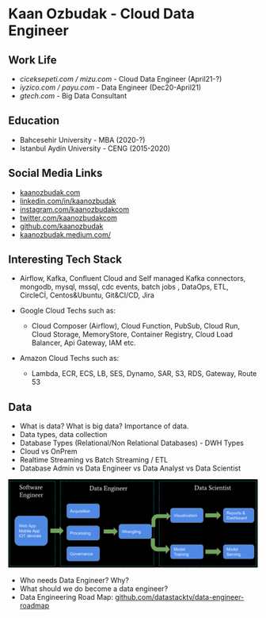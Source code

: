 # Kaan Ozbudak - Cloud Data Engineer

## Work Life

- *ciceksepeti.com / mizu.com* - Cloud Data Engineer (April21-?)
- *iyzico.com / payu.com* - Data Engineer (Dec20-April21)
- *gtech.com* - Big Data Consultant

## Education

- Bahcesehir University - MBA (2020-?)
- Istanbul Aydin University - CENG (2015-2020)

## Social Media Links

- [kaanozbudak.com](https://kaanozbudak.com)
- [linkedin.com/in/kaanozbudak](https://linkedin.com/in/kaanozbudak)
- [instagram.com/kaanozbudakcom](https://instagram.com/kaanozbudakcom)
- [twitter.com/kaanozbudakcom](https://twitter.com/kaanozbudakcom)
- [github.com/kaanozbudak](https://github.com/kaanozbudak)
- [kaanozbudak.medium.com/](https://kaanozbudak.medium.com)

## Interesting Tech Stack

- Airflow, Kafka, Confluent Cloud and Self managed Kafka connectors, mongodb, mysql, mssql, cdc events, batch jobs ,
  DataOps, ETL, CircleCİ, Centos&Ubuntu, Git&CI/CD, Jira
- Google Cloud Techs such as:

  - Cloud Composer (Airflow), Cloud Function, PubSub, Cloud Run, Cloud Storage, MemoryStore, Container Registry, Cloud
    Load Balancer, Api Gateway, IAM etc.
- Amazon Cloud Techs such as:

  - Lambda, ECR, ECS, LB, SES, Dynamo, SAR, S3, RDS, Gateway, Route 53

## Data

- What is data? What is big data? Importance of data.
- Data types, data collection
- Database Types (Relational/Non Relational Databases) - DWH Types
- Cloud vs OnPrem
- Realtime Streaming vs Batch Streaming / ETL
- Database Admin vs Data Engineer vs Data Analyst vs Data Scientist

![dengflow.png](./assets/deng-flow.png)

- Who needs Data Engineer? Why?
- What should we do become a data engineer?
- Data Engineering Road Map: [github.com/datastacktv/data-engineer-roadmap](https://github.com/datastacktv/data-engineer-roadmap)
